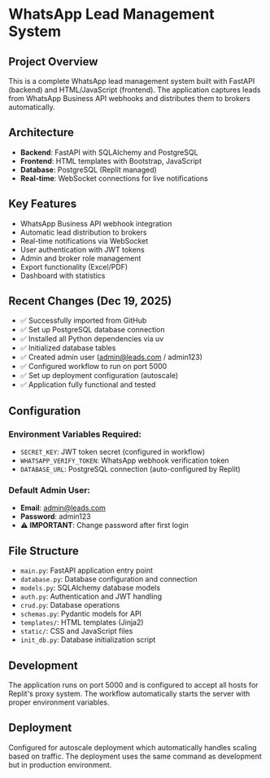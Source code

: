 # WhatsApp Lead Management System

## Project Overview
This is a complete WhatsApp lead management system built with FastAPI (backend) and HTML/JavaScript (frontend). The application captures leads from WhatsApp Business API webhooks and distributes them to brokers automatically.

## Architecture
- **Backend**: FastAPI with SQLAlchemy and PostgreSQL
- **Frontend**: HTML templates with Bootstrap, JavaScript
- **Database**: PostgreSQL (Replit managed)
- **Real-time**: WebSocket connections for live notifications

## Key Features
- WhatsApp Business API webhook integration
- Automatic lead distribution to brokers
- Real-time notifications via WebSocket
- User authentication with JWT tokens
- Admin and broker role management
- Export functionality (Excel/PDF)
- Dashboard with statistics

## Recent Changes (Dec 19, 2025)
- ✅ Successfully imported from GitHub
- ✅ Set up PostgreSQL database connection
- ✅ Installed all Python dependencies via uv
- ✅ Initialized database tables
- ✅ Created admin user (admin@leads.com / admin123)
- ✅ Configured workflow to run on port 5000
- ✅ Set up deployment configuration (autoscale)
- ✅ Application fully functional and tested

## Configuration
### Environment Variables Required:
- `SECRET_KEY`: JWT token secret (configured in workflow)
- `WHATSAPP_VERIFY_TOKEN`: WhatsApp webhook verification token
- `DATABASE_URL`: PostgreSQL connection (auto-configured by Replit)

### Default Admin User:
- **Email**: admin@leads.com  
- **Password**: admin123
- **⚠️ IMPORTANT**: Change password after first login

## File Structure
- `main.py`: FastAPI application entry point
- `database.py`: Database configuration and connection
- `models.py`: SQLAlchemy database models
- `auth.py`: Authentication and JWT handling
- `crud.py`: Database operations
- `schemas.py`: Pydantic models for API
- `templates/`: HTML templates (Jinja2)
- `static/`: CSS and JavaScript files
- `init_db.py`: Database initialization script

## Development
The application runs on port 5000 and is configured to accept all hosts for Replit's proxy system. The workflow automatically starts the server with proper environment variables.

## Deployment
Configured for autoscale deployment which automatically handles scaling based on traffic. The deployment uses the same command as development but in production environment.